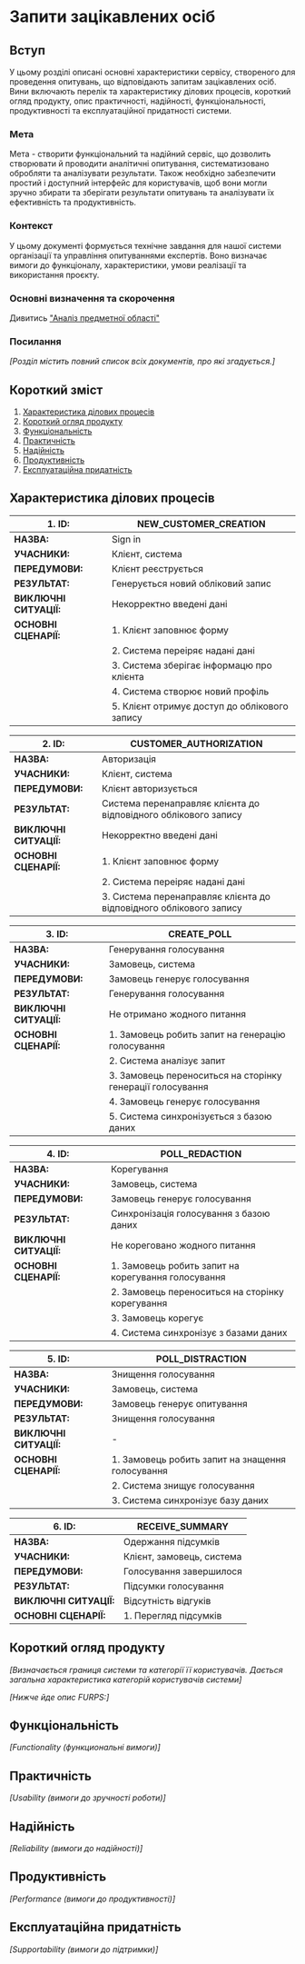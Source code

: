 # Запити зацікавлених осіб

## Вступ

У цьому розділі описані основні характеристики сервісу, створеного для проведення опитувань, що відповідають запитам зацікавлених осіб. Вини включають перелік та характеристику ділових процесів, короткий огляд продукту, опис практичності,  надійності, функціональності, продуктивності та експлуатаційної придатності системи.


### Мета

Мета - створити функціональний та надійний сервіс, що дозволить створювати й проводити аналітичні опитування, систематизовано обробляти та аналізувати результати. Також необхідно забезпечити простий і доступний інтерфейс для користувачів, щоб вони могли зручно збирати та зберігати результати опитувань та аналізувати їх ефективність та продуктивність.


### Контекст

У цьому документі формується технічне завдання для нашої системи організації та управління опитуваннями експертів. Воно визначає вимоги до функціоналу, характеристики, умови реалізації та використання проєкту.


### Основні визначення та скорочення

Дивитись <a name="analis" href="https://yehorseniuk.github.io/IOO/requirements/state-of-the-art.html#%E2%98%80%EF%B8%8F%D0%BE%D1%81%D0%BD%D0%BE%D0%B2%D0%BD%D1%96-%D0%B2%D0%B8%D0%B7%D0%BD%D0%B0%D1%87%D0%B5%D0%BD%D0%BD%D1%8Foldformat=true">"Аналіз предметної області"</a>


### Посилання

*[Розділ містить повний список всіх документів, про які згадується.]*


## Короткий зміст

1. [Характеристика ділових процесів](https://github.com/YehorSeniuk/IOO/blob/master/docs/requirements/stakeholders-needs.md#%D1%85%D0%B0%D1%80%D0%B0%D0%BA%D1%82%D0%B5%D1%80%D0%B8%D1%81%D1%82%D0%B8%D0%BA%D0%B0-%D0%B4%D1%96%D0%BB%D0%BE%D0%B2%D0%B8%D1%85-%D0%BF%D1%80%D0%BE%D1%86%D0%B5%D1%81%D1%96%D0%B2)
2. [Короткий огляд продукту](https://github.com/YehorSeniuk/IOO/blob/master/docs/requirements/stakeholders-needs.md#%D0%BA%D0%BE%D1%80%D0%BE%D1%82%D0%BA%D0%B8%D0%B9-%D0%BE%D0%B3%D0%BB%D1%8F%D0%B4-%D0%BF%D1%80%D0%BE%D0%B4%D1%83%D0%BA%D1%82%D1%83)
3. [Функціональність](https://github.com/YehorSeniuk/IOO/blob/master/docs/requirements/stakeholders-needs.md#%D1%84%D1%83%D0%BD%D0%BA%D1%86%D1%96%D0%BE%D0%BD%D0%B0%D0%BB%D1%8C%D0%BD%D1%96%D1%81%D1%82%D1%8C)
4. [Практичність](https://github.com/YehorSeniuk/IOO/blob/master/docs/requirements/stakeholders-needs.md#%D0%BF%D1%80%D0%B0%D0%BA%D1%82%D0%B8%D1%87%D0%BD%D1%96%D1%81%D1%82%D1%8C)
5. [Надійність](https://github.com/YehorSeniuk/IOO/blob/master/docs/requirements/stakeholders-needs.md#%D0%BD%D0%B0%D0%B4%D1%96%D0%B9%D0%BD%D1%96%D1%81%D1%82%D1%8C)
6. [Продуктивність](https://github.com/YehorSeniuk/IOO/blob/master/docs/requirements/stakeholders-needs.md#%D0%BF%D1%80%D0%BE%D0%B4%D1%83%D0%BA%D1%82%D0%B8%D0%B2%D0%BD%D1%96%D1%81%D1%82%D1%8C)
7. [Експлуатаційна придатність](https://github.com/YehorSeniuk/IOO/blob/master/docs/requirements/stakeholders-needs.md#%D0%B5%D0%BA%D1%81%D0%BF%D0%BB%D1%83%D0%B0%D1%82%D0%B0%D1%86%D1%96%D0%B9%D0%BD%D0%B0-%D0%BF%D1%80%D0%B8%D0%B4%D0%B0%D1%82%D0%BD%D1%96%D1%81%D1%82%D1%8C)


## Характеристика ділових процесів
| **1. ID:**             | NEW_CUSTOMER_CREATION                                                     |
| ---------------------- | ------------------------------------------------------------------------- |
| **НАЗВА:**             | Sign in                                                                   |
| **УЧАСНИКИ:**          | Клієнт, система                                                           |
| **ПЕРЕДУМОВИ:**        | Клієнт реєструється                                                       |
| **РЕЗУЛЬТАТ:**         | Генерується новий обліковий запис                                         |
| **ВИКЛЮЧНІ СИТУАЦІЇ:** | Некорректно введені дані                                                  |
| **ОСНОВНІ СЦЕНАРІЇ:**  | 1. Клієнт заповнює форму                                                  |
|                        | 2. Система переіряє надані дані                                           |
|                        | 3. Система зберігає інформацю про клієнта                                 |
|                        | 4. Система створює новий профіль                                          |
|                        | 5. Клієнт отримує доступ до облікового запису                             |

| **2. ID:**             | CUSTOMER_AUTHORIZATION                                                    |
| ---------------------- | ------------------------------------------------------------------------- |
| **НАЗВА:**             | Авторизація                                                               |
| **УЧАСНИКИ:**          | Клієнт, система                                                           |
| **ПЕРЕДУМОВИ:**        | Клієнт авторизується                                                      |
| **РЕЗУЛЬТАТ:**         | Система перенаправляє клієнта до відповідного облікового запису           |
| **ВИКЛЮЧНІ СИТУАЦІЇ:** | Некорректно введені дані                                                  |
| **ОСНОВНІ СЦЕНАРІЇ:**  | 1. Клієнт заповнює форму                                                  |
|                        | 2. Система переіряє надані дані                                           |
|                        | 3. Система перенаправляє клієнта до відповідного облікового запису        |

| **3. ID:**             | CREATE_POLL                                                               |
| ---------------------- | ------------------------------------------------------------------------- |
| **НАЗВА:**             | Генерування голосування                                                   |
| **УЧАСНИКИ:**          | Замовець, система                                                         |
| **ПЕРЕДУМОВИ:**        | Замовець генерує голосування                                              |
| **РЕЗУЛЬТАТ:**         | Генерування голосування                                                   |
| **ВИКЛЮЧНІ СИТУАЦІЇ:** | Не отримано жодного питання                                               |
| **ОСНОВНІ СЦЕНАРІЇ:**  | 1. Замовець робить запит на генерацію голосування                         |
|                        | 2. Система аналізує запит                                                 |
|                        | 3. Замовець переноситься на сторінку генерації голосування                |
|                        | 4. Замовець генерує голосування                                           |
|                        | 5. Система синхронізується з базою даних                                  |

| **4. ID:**             | POLL_REDACTION                                                            |
| ---------------------- | ------------------------------------------------------------------------- |
| **НАЗВА:**             | Корегування                                                               |
| **УЧАСНИКИ:**          | Замовець, система                                                         |
| **ПЕРЕДУМОВИ:**        | Замовець генерує голосування                                              |
| **РЕЗУЛЬТАТ:**         | Синхронізація голосування з базою даних                                   |
| **ВИКЛЮЧНІ СИТУАЦІЇ:** | Не кореговано жодного питання                                             |
| **ОСНОВНІ СЦЕНАРІЇ:**  | 1. Замовець робить запит на корегування голосування                       |
|                        | 2. Замовець переноситься на сторінку корегування                          |
|                        | 3. Замовець корегує                                                       |
|                        | 4. Система синхронізує з базами даних                                     |

| **5. ID:**             |  POLL_DISTRACTION                                |
| ---------------------- | -------------------------------------------------|
| **НАЗВА:**             | Знищення голосування                             |
| **УЧАСНИКИ:**          | Замовець, система                                |
| **ПЕРЕДУМОВИ:**        | Замовець генерує опитування                      |
| **РЕЗУЛЬТАТ:**         | Знищення голосування                             |
| **ВИКЛЮЧНІ СИТУАЦІЇ:** | -                                                |
| **ОСНОВНІ СЦЕНАРІЇ:**  | 1. Замовець робить запит на знащення голосування |
|                        | 2. Система знищує голосування                    |
|                        | 3. Система синхронізує базу даних                |

| **6. ID:**             |  RECEIVE_SUMMARY          |
| ---------------------- | --------------------------|
| **НАЗВА:**             | Одержання підсумків       |
| **УЧАСНИКИ:**          | Клієнт, замовець, система |
| **ПЕРЕДУМОВИ:**        | Голосування завершилося   |
| **РЕЗУЛЬТАТ:**         | Підсумки голосування      |
| **ВИКЛЮЧНІ СИТУАЦІЇ:** | Відсутність відгуків      |
| **ОСНОВНІ СЦЕНАРІЇ:**  | 1. Перегляд підсумків     |

## Короткий огляд продукту

*[Визначається границя системи та категорії її користувачів. Дається загальна характеристика категорій користувачів
системи]*

*[Нижче йде опис FURPS:]*


## Функціональність

*[Functionality (функциональні вимоги)]*

## Практичність

*[Usability (вимоги до зручності роботи)]*

## Надійність

*[Reliability (вимоги до надійності)]*

## Продуктивність

*[Performance (вимоги до продуктивності)]*

## Експлуатаційна придатність

*[Supportability (вимоги до підтримки)]*
